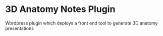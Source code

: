 # 3D Anatomy Notes Plugin

Wordpress plugin which deploys a front end tool to generate 3D anatomy presentations
